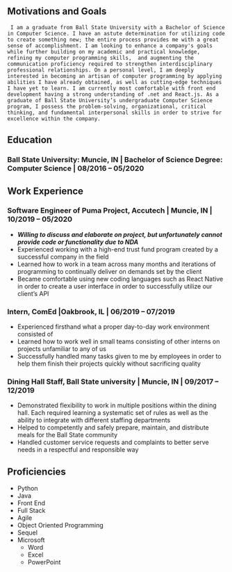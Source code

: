 ## Motivations and Goals
     I am a graduate from Ball State University with a Bachelor of Science in Computer Science. I have an astute determination for utilizing code to create something new; the entire process provides me with a great sense of accomplishment. I am looking to enhance a company's goals while further building on my academic and practical knowledge, refining my computer programming skills,  and augmenting the communication proficiency required to strengthen interdisciplinary professional relationships. On a personal level, I am deeply interested in becoming an artisan of computer programming by applying abilities I have already obtained, as well as cutting-edge techniques I have yet to learn. I am currently most comfortable with front end development having a strong understanding of .net and React.js. As a graduate of Ball State University’s undergraduate Computer Science program, I possess the problem-solving, organizational, critical thinking, and fundamental interpersonal skills in order to strive for excellence within the company. 

## Education
### Ball State University: Muncie, IN  |  Bachelor of Science Degree: Computer Science  |  08/2016 – 05/2020

## Work Experience
### Software Engineer of Puma Project, Accutech | Muncie, IN | 10/2019 – 05/2020
* ***Willing to discuss and elaborate on project, but unfortunately cannot provide code or functionality due to NDA***
* Experienced working with a high-end trust fund program created by a successful company in the field
* Learned how to work in a team across many months and iterations of programming to continually deliver on demands set by the client
* Became comfortable using new coding languages such as React Native in order to create a user interface in order to successfully utilize our client’s API

### Intern, ComEd |Oakbrook, IL | 06/2019 – 07/2019
* Experienced firsthand what a proper day-to-day work environment consisted of
* Learned how to work well in small teams consisting of other interns on projects unfamiliar to any of us
* Successfully handled many tasks given to me by employees in order to help them finish their projects quickly without sacrificing quality

### Dining Hall Staff, Ball State university | Muncie, IN | 09/2017 – 12/2019
* Demonstrated flexibility to work in multiple positions within the dining hall.  Each required learning a systematic set of rules as well as the ability to integrate with different staffing departments
* Helped to competently and safely prepare, maintain, and distribute meals for the Ball State community
* Handled customer service requests and complaints to better serve needs in a respectful and responsible way

## Proficiencies
* Python
* Java
* Front End
* Full Stack
* Agile
* Object Oriented Programming
* Sequel
* Microsoft
  * Word
  * Excel
  * PowerPoint
